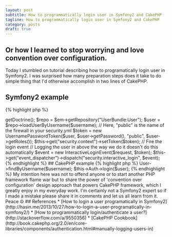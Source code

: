 ```yaml
---
layout: post
subtitle: How to programmatically login user in Symfony2 and CakePHP
tagline: How to programmatically login user in Symfony2 and CakePHP
category: posts
draft: true
---
```


## Or how I learned to stop worrying and love convention over configuration.

Today I stumbled on tutorial describing how to programatically login user in Symfony2. I was surprised how many preparation steps does it take to do simple thing that I'd otherwise accomplish in two lines of CakePHP.

## Symfony2 example

{% highlight php %}
<?php
use Symfony\Component\EventDispatcher\EventDispatcher,
    Symfony\Component\Security\Core\Authentication\Token\UsernamePasswordToken,
    Symfony\Component\Security\Http\Event\InteractiveLoginEvent;

$em = $this->getDoctrine();
$repo = $em->getRepository("UserBundle:User");
$user = $repo->loadUserByUsername($username);

// Here, "public" is the name of the firewall in your security.yml
$token = new UsernamePasswordToken($user, $user->getPassword(), "public", $user->getRoles());
$this->get("security.context")->setToken($token);

// Fire the login event
// Logging the user in above the way we do it doesn't do this automatically
$event = new InteractiveLoginEvent($request, $token);
$this->get("event_dispatcher")->dispatch("security.interactive_login", $event);
{% endhighlight %}

## CakePHP example

{% highlight php %}
<?php
$user = $this->User->findByUsername($username);
$this->Auth->login($user);
{% endhighlight %}

My intention here was not to offend anyone or to start another PHP framework flame war but to share the power of 'convention over configuration' design approach that powers CakePHP framework, which I greatly enjoy in my everyday work.

I'm certainly not a Symfony2 expert so if I made a mistake please share it in comments and let us all learn from it.

Peace ☮

## References
* [How to login a user programatically in Symfony2](http://hasin.me/2013/10/27/how-to-login-a-user-programatically-in-symfony2/)
* [How to programmatically login/authenticate a user?](http://stackoverflow.com/a/9550356)
* [CakePHP Cookbook](http://book.cakephp.org/2.0/en/core-libraries/components/authentication.html#manually-logging-users-in)
